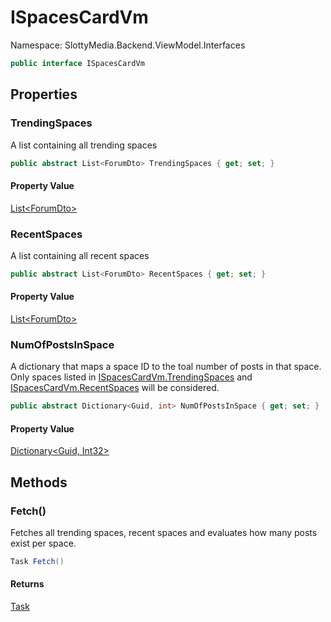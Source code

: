 # ISpacesCardVm

Namespace: SlottyMedia.Backend.ViewModel.Interfaces

```csharp
public interface ISpacesCardVm
```

## Properties

### **TrendingSpaces**

A list containing all trending spaces

```csharp
public abstract List<ForumDto> TrendingSpaces { get; set; }
```

#### Property Value

[List&lt;ForumDto&gt;](https://docs.microsoft.com/en-us/dotnet/api/system.collections.generic.list-1)<br>

### **RecentSpaces**

A list containing all recent spaces

```csharp
public abstract List<ForumDto> RecentSpaces { get; set; }
```

#### Property Value

[List&lt;ForumDto&gt;](https://docs.microsoft.com/en-us/dotnet/api/system.collections.generic.list-1)<br>

### **NumOfPostsInSpace**

A dictionary that maps a space ID to the toal number of posts in that
 space. Only spaces listed in [ISpacesCardVm.TrendingSpaces](./slottymedia.backend.viewmodel.interfaces.ispacescardvm.md#trendingspaces) and [ISpacesCardVm.RecentSpaces](./slottymedia.backend.viewmodel.interfaces.ispacescardvm.md#recentspaces)
 will be considered.

```csharp
public abstract Dictionary<Guid, int> NumOfPostsInSpace { get; set; }
```

#### Property Value

[Dictionary&lt;Guid, Int32&gt;](https://docs.microsoft.com/en-us/dotnet/api/system.collections.generic.dictionary-2)<br>

## Methods

### **Fetch()**

Fetches all trending spaces, recent spaces and evaluates how many posts exist per space.

```csharp
Task Fetch()
```

#### Returns

[Task](https://docs.microsoft.com/en-us/dotnet/api/system.threading.tasks.task)<br>
